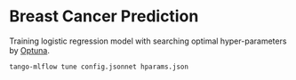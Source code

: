 # Breast Cancer Prediction

Training logistic regression model with searching optimal hyper-parameters by [Optuna](https://optuna.org/).

```bash
tango-mlflow tune config.jsonnet hparams.json
```
